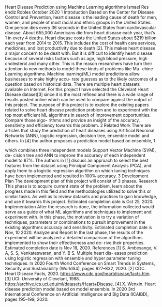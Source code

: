 Heart Disease Prediction using Machine Learning algorithms
Ismael Res ́endiz Robles October 2020
1 Introduction
Based on the Center for Disease Control and Prevention, heart disease is the leading cause of death for men, women, and people of most racial and ethnic groups in the United States. One person dies every 36 seconds in the United States from cardiovascular disease. About 655,000 Americans die from heart disease each year, that’s 1 in every 4 deaths. Heart disease costs the United States about $219 billion each year from 2014 to 2015. This includes the cost of health care services, medicines, and lost productivity due to death [2].
This makes heart disease a major concern to be dealt with. But it is difficult to identify heart disease because of several risks factors such as age, high blood pressure, high cholesterol and many other. This is the reason researchers have turn their attention to new methods to model these kinds of problems like Ma- chine Learning algorithms.
Machine learning(ML) model predictions allow businesses to make highly accu- rate guesses as to the likely outcomes of a question based on historical data. There are multiple heart datasets available on Internet. For this project I have selected the Clevelant Heart Disease dataset[3] since it is the most refined and there is a wide range of results posted online which can be used to compare against the output of this project.
The purpose of this project is to explore the existing papers related to solve heart disease prediction problem and to experiment with the top most efficient ML algorithms in search of improvement opportunities. Compare those algo- rithms and provide an insight of the accuracy, sensitivity and efficiency towards this problem.
2 Related Work
There are articles that study the prediction of heart diseases using Artificial Neuronal Networks (ANN), logistic regression, decision tree, ensemble model and others. In [4] the author proposes a prediction model based on ensemble,
1

which combines three independent models Support Vector Machine (SVM), de- cision tree and ANN to improve the accuracy of each independent model to 87%. The authors in [1] discuss an approach to select the best features from the dataset using Principal Component Analysis (PCA), and apply them to a logistic regression algorithm on which tuning techniques have been implemented and resulted in 100% accuracy.
3 Development Plan
The development plan of this project will consist of 3 phases.
Research
This phase is to acquire current state of the problem, learn about the progress made in this field and the methodologies utilized to solve this or similar tasks. As well as to review datasets and practises to gain knowledge, and use it towards this project.
Estimated completion date is Oct 25, 2020.
Implementation
After the research is done, the information collected would serve as a guide of what ML algorithms and techniques to implement and experiment with. In this phase, the motivation is to try a variation of techniques, parameters or combinations to pursuit improvement in the existing algorithms accuracy and sensitivity.
Estimated completion date is Nov, 10 2020.
Analyze and Report
In the last phase, the results of the experiment will be analyzed: a detailed comparison of the algorithms implemented to show their effectiveness and de- rive their properties.
Estimated completion date is Nov 18, 2020.
References
[1] S. Ambesange, V. A, S. S, Venkateswaran, and Y. B S. Multiple heart dis- eases prediction using logistic regression with ensemble and hyper parameter tuning techniques. In 2020 Fourth World Conference on Smart Trends in Systems, Security and Sustainability (WorldS4), pages 827–832, 2020.
[2] CDC. Heart Disease Facts, 2020. https://www.cdc.gov/heartdisease/facts.htm.
[3] UCI. University of Clevelant, 1988. https://archive.ics.uci.edu/ml/datasets/Heart+Disease.
[4] X. Wenxin. Heart disease prediction model based on model ensemble. In
2020 3rd International Conference on Artificial Intelligence and Big Data (ICAIBD), pages 195–199, 2020.
